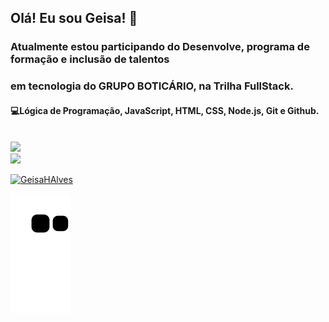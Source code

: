 ##                                          Olá! Eu sou Geisa! 👋
### Atualmente estou participando do Desenvolve, programa de formação e inclusão de talentos 
### em tecnologia do GRUPO BOTICÁRIO, na Trilha FullStack.
 
#### 💻Lógica de Programação, JavaScript, HTML, CSS, Node.js, Git e Github.

<div>
 </br>
<a href="https://github.com/GeisaHAlves/">
<img width="49%" src="https://github-readme-streak-stats.herokuapp.com/?user=GeisaHAlves&hide_border=true&date_format=M%20j%5B%2C%20Y%5D&theme=blueberry"/>
</div>

<div>
  <a href="https://github.com/GeisaHAlves/">
  <img width="57%" src="http://github-profile-summary-cards.vercel.app/api/cards/profile-details?username=GeisaHAlves&theme=tokyonight"/>
 
</div>
  
<p align="left"> <img src="https://komarev.com/ghpvc/?username=GeisaHAlves&label=Profile%20views&color=0e75b6&style=flat" alt="GeisaHAlves" /> </p>

![Snake animation](https://github.com/GeisaHAlves/GeisaHAlves/blob/output/github-contribution-grid-snake.svg)


